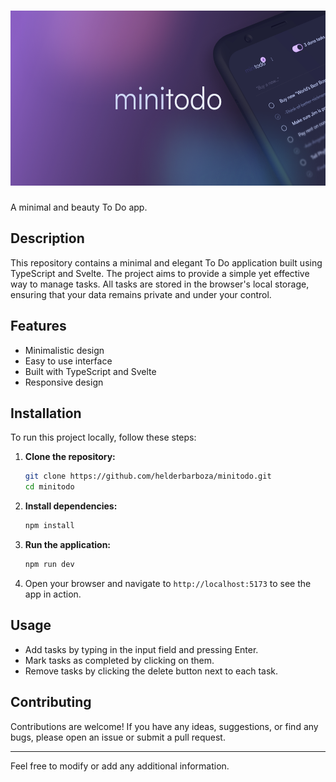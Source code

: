 # <img src="/static/cover.png" height="280" alt="minitodo" />

A minimal and beauty To Do app.

## Description

This repository contains a minimal and elegant To Do application built using TypeScript and Svelte. The project aims to provide a simple yet effective way to manage tasks. All tasks are stored in the browser's local storage, ensuring that your data remains private and under your control.

## Features

- Minimalistic design
- Easy to use interface
- Built with TypeScript and Svelte
- Responsive design

## Installation

To run this project locally, follow these steps:

1. **Clone the repository:**

   ```bash
   git clone https://github.com/helderbarboza/minitodo.git
   cd minitodo
   ```

2. **Install dependencies:**

   ```bash
   npm install
   ```

3. **Run the application:**

   ```bash
   npm run dev
   ```

4. Open your browser and navigate to `http://localhost:5173` to see the app in action.

## Usage

- Add tasks by typing in the input field and pressing Enter.
- Mark tasks as completed by clicking on them.
- Remove tasks by clicking the delete button next to each task.

## Contributing

Contributions are welcome! If you have any ideas, suggestions, or find any bugs, please open an issue or submit a pull request.

---

Feel free to modify or add any additional information.
